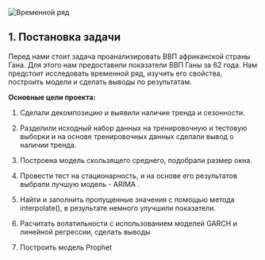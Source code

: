 ![Временной ряд](https://github.com/JoWiry/Time_Series_project/assets/71900299/81e5bbcc-2691-4fba-bfd0-ee3f2e89a3b9)
## 1. Постановка задачи

Перед нами стоит задача проанализировать ВВП африканской страны Гана. Для этого нам предоставили показатели ВВП Ганы за 62 года. 
Нам предстоит исследовать временной ряд, изучить его свойства, построить модели и сделать выводы по результатам.

**Основные цели проекта:**

1. Сделали декомпозицию и выявили наличие тренда и сезонности.

2. Разделили исходный набор данных на тренировочную и тестовую выборки и на основе тренировочных данных сделали вывод о наличии тренда.
3. Построена модель скользящего среднего, подобрали размер окна.
4. Провести тест на стационарность, и на основе его результатов выбрали лучшую модель - ARIMA .
5. Найти и заполнить пропущенные значения с помощью метода interpolate(), в результате немного улучшили показатели.
6. Расчитать волатильности с использованием моделей GARCH и линейной регрессии, сделать выводы
7. Построить модель Prophet
